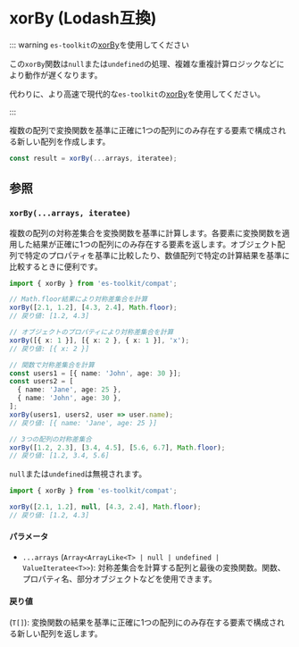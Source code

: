 # xorBy (Lodash互換)

::: warning `es-toolkit`の[xorBy](../../array/xorBy.md)を使用してください

この`xorBy`関数は`null`または`undefined`の処理、複雑な重複計算ロジックなどにより動作が遅くなります。

代わりに、より高速で現代的な`es-toolkit`の[xorBy](../../array/xorBy.md)を使用してください。

:::

複数の配列で変換関数を基準に正確に1つの配列にのみ存在する要素で構成される新しい配列を作成します。

```typescript
const result = xorBy(...arrays, iteratee);
```

## 参照

### `xorBy(...arrays, iteratee)`

複数の配列の対称差集合を変換関数を基準に計算します。各要素に変換関数を適用した結果が正確に1つの配列にのみ存在する要素を返します。オブジェクト配列で特定のプロパティを基準に比較したり、数値配列で特定の計算結果を基準に比較するときに便利です。

```typescript
import { xorBy } from 'es-toolkit/compat';

// Math.floor結果により対称差集合を計算
xorBy([2.1, 1.2], [4.3, 2.4], Math.floor);
// 戻り値: [1.2, 4.3]

// オブジェクトのプロパティにより対称差集合を計算
xorBy([{ x: 1 }], [{ x: 2 }, { x: 1 }], 'x');
// 戻り値: [{ x: 2 }]

// 関数で対称差集合を計算
const users1 = [{ name: 'John', age: 30 }];
const users2 = [
  { name: 'Jane', age: 25 },
  { name: 'John', age: 30 },
];
xorBy(users1, users2, user => user.name);
// 戻り値: [{ name: 'Jane', age: 25 }]

// 3つの配列の対称差集合
xorBy([1.2, 2.3], [3.4, 4.5], [5.6, 6.7], Math.floor);
// 戻り値: [1.2, 3.4, 5.6]
```

`null`または`undefined`は無視されます。

```typescript
import { xorBy } from 'es-toolkit/compat';

xorBy([2.1, 1.2], null, [4.3, 2.4], Math.floor);
// 戻り値: [1.2, 4.3]
```

#### パラメータ

- `...arrays` (`Array<ArrayLike<T> | null | undefined | ValueIteratee<T>>`): 対称差集合を計算する配列と最後の変換関数。関数、プロパティ名、部分オブジェクトなどを使用できます。

#### 戻り値

(`T[]`): 変換関数の結果を基準に正確に1つの配列にのみ存在する要素で構成される新しい配列を返します。
